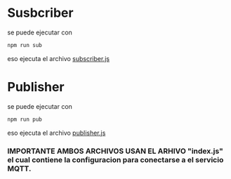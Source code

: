 # Susbcriber
se puede ejecutar con 
```bash
npm run sub
```
eso ejecuta el archivo <a href="./subscriber.js">subscriber.js</a>

# Publisher
se puede ejecutar con 
```bash
npm run pub
```
eso ejecuta el archivo <a href="./publisher.js">publisher.js</a>

### IMPORTANTE AMBOS ARCHIVOS USAN EL ARHIVO "index.js" el cual contiene la configuracion para conectarse a el servicio MQTT.